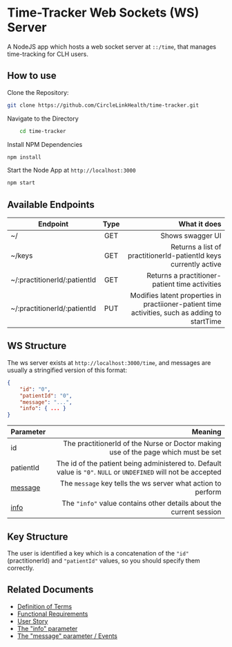 # Time-Tracker Web Sockets (WS) Server

A NodeJS app which hosts a web socket server at `::/time`, that manages time-tracking for CLH users.

## How to use

Clone the Repository:

```bash
git clone https://github.com/CircleLinkHealth/time-tracker.git
```

Navigate to the Directory

```bash
    cd time-tracker
```

Install NPM Dependencies

```bash
npm install
```

Start the Node App at `http://localhost:3000`

```bash
npm start
```

## Available Endpoints

| Endpoint | Type | What it does |
| ------ |:---:| ----:|
|  ~/  | GET | Shows swagger UI |
|  ~/keys  | GET |Returns a list of practitionerId-patientId keys currently active |
|  ~/:practitionerId/:patientId  | GET | Returns a practitioner-patient time activities |
|  ~/:practitionerId/:patientId  | PUT | Modifies latent properties in practiioner-patient time activities, such as adding to startTime |

## WS Structure

The ws server exists at `http://localhost:3000/time`, and messages are usually a stringified version of this format:

```json
{
    "id": "0",
    "patientId": "0",
    "message": "...",
    "info": { ... }
}
```

| Parameter | Meaning|
| ------ | ----:|
|  id  | The practitionerId of the Nurse or Doctor making use of the page which must be set |
|  patientId  | The id of the patient being administered to. Default value is `"0"`. `NULL` or `UNDEFINED` will not be accepted |
|  [message](./docs/events.params.md)  | The `message` key tells the ws server what action to perform |
|  [info](./docs/info.params.md)  | The `"info"` value contains other details about the current session |

## Key Structure

The user is identified a key which is a concatenation of the `"id"` (practitionerId) and `"patientId"` values, so you should specify them correctly.

## Related Documents

- [Definition of Terms](./docs/definitions.md)
- [Functional Requirements](./docs/functional-requirements.md)
- [User Story](./docs/user-story.md)
- [The "info" parameter](./docs/info.params.md)
- [The "message" parameter / Events](./docs/events.params.md)